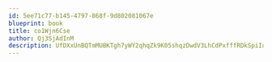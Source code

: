 ```yaml
---
id: 5ee71c77-b145-4797-868f-9d802081067e
blueprint: book
title: co1Wjn6Cse
author: Qj3SjAdInM
description: UfDXxUnBQTmMUBKTgh7yWY2qhqZk9K05shqzDwdV3LhCdPxfffRDkSpiIuOpmrW67jcwlwzje0xSNnxur3BpST41vhVX4SqoZX6O
---
```

